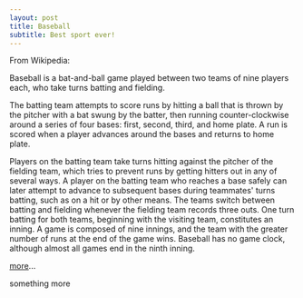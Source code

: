 ```yaml
---
layout: post
title: Baseball
subtitle: Best sport ever!
---
```


From Wikipedia:

Baseball is a bat-and-ball game played between two teams of nine players each, who take turns batting and fielding.

The batting team attempts to score runs by hitting a ball that is thrown by the pitcher with a bat swung by the batter, then running counter-clockwise around a series of four bases: first, second, third, and home plate. A run is scored when a player advances around the bases and returns to home plate.

Players on the batting team take turns hitting against the pitcher of the fielding team, which tries to prevent runs by getting hitters out in any of several ways. A player on the batting team who reaches a base safely can later attempt to advance to subsequent bases during teammates' turns batting, such as on a hit or by other means. The teams switch between batting and fielding whenever the fielding team records three outs. One turn batting for both teams, beginning with the visiting team, constitutes an inning. A game is composed of nine innings, and the team with the greater number of runs at the end of the game wins. Baseball has no game clock, although almost all games end in the ninth inning.

[more](https://en.wikipedia.org/wiki/Baseball)...

something more

